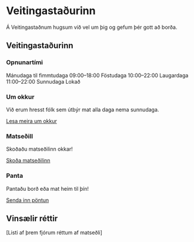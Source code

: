 # Veitingastaðurinn

Á Veitingastaðnum hugsum við vel um þig og gefum þér gott að borða.

## Veitingastaðurinn

### Opnunartími

Mánudaga til fimmtudaga
  09:00–18:00
Föstudaga
  10:00–22:00
Laugardaga
  11:00–22:00
Sunnudaga
  Lokað

### Um okkur

Við erum hresst fólk sem útbýr mat alla daga nema sunnudaga.

[Lesa meira um okkur](um.html)

### Matseðill

Skoðaðu matseðilinn okkar!

[Skoða matseðilinn](matsedill.html)

### Panta

Pantaðu borð eða mat heim til þín!

[Senda inn pöntun](pontun.html)

## Vinsælir réttir

[Listi af þrem fjórum réttum af matseðli]
